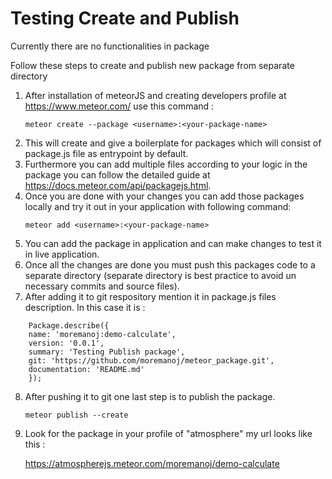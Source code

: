 # Testing Create and Publish #

Currently there are no functionalities in package

Follow these steps to create and publish new package from separate directory
1.  After installation of meteorJS and creating developers profile at https://www.meteor.com/ use this command :  
    ```
    meteor create --package <username>:<your-package-name> 
    ```
2. This will create and give a boilerplate for packages which will consist of package.js file as entrypoint by default.
3. Furthermore you can add multiple files according to your logic in the package you can follow the detailed guide at https://docs.meteor.com/api/packagejs.html. 
4. Once you are done with your changes you can add those packages locally and try it out in your application with following command: 
    ```
    meteor add <username>:<your-package-name>
    ```
5. You can add the package in application and can make changes to test it in live application.
6. Once all the changes are done you must push this packages code to a separate directory (separate directory is best practice to avoid un necessary commits and source files).
7. After adding it to git respository mention it in package.js files description. In this case it is :  
``` 
    Package.describe({
    name: 'moremanoj:demo-calculate',
    version: '0.0.1',
    summary: 'Testing Publish package',
    git: 'https://github.com/moremanoj/meteor_package.git',
    documentation: 'README.md'
    });
```
8. After pushing it to git one last step is to publish the package. 
    ```
    meteor publish --create 
    ```
9. Look for the package in your profile of "atmosphere" 
    my url looks like this : 

    https://atmospherejs.meteor.com/moremanoj/demo-calculate